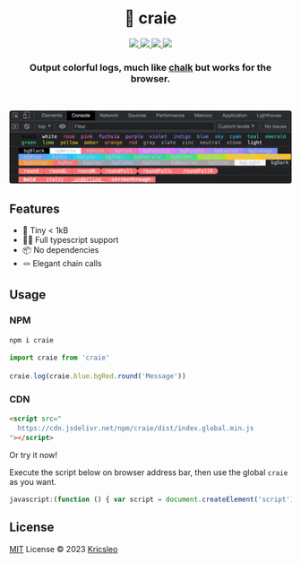 <h1 align="center">🧶 craie</h1>
<p align="center">
<a href="https://www.npmjs.com/package/craie">
  <img src="https://img.shields.io/npm/v/craie?style=flat&colorA=18181B&colorB=F0DB4F" />
</a>

<a href="https://www.npmjs.com/package/craie">
  <img src="https://img.shields.io/npm/types/craie?style=flat&colorA=18181B&colorB=F0DB4F" />
</a>

<a href="https://bundlephobia.com/package/craie">
  <img src="https://img.shields.io/bundlephobia/minzip/craie?style=flat&colorA=18181B&colorB=F0DB4F" />
</a>

<a href="https://github.com/kricsleo/craie/blob/master/LICENSE">
  <img src="https://img.shields.io/github/license/kricsleo/craie.svg?style=flat&colorA=18181B&colorB=F0DB4F" />
</a>

</p>
<h3 align="center">
  Output colorful logs, much like <a href="https://github.com/chalk/chalk">chalk</a> but works for the browser.
</h3>

<br >

<p align="center">
  <img src="./screenshots/preview.png" alt="preview" style="border-radius: 4px;" />
</p>

## Features

- 🚀 Tiny < 1kB
- 💪🏻  Full typescript support
- 📦 No dependencies
- 🪢 Elegant chain calls

## Usage

### NPM

```bash
npm i craie
```

```ts
import craie from 'craie'

craie.log(craie.blue.bgRed.round('Message'))
```

### CDN

```html
<script src="
  https://cdn.jsdelivr.net/npm/craie/dist/index.global.min.js
"></script>
```

Or try it now!

Execute the script below on browser address bar, then use the global `craie` as you want.

```js
javascript:(function () { var script = document.createElement('script'); script.src="https://cdn.jsdelivr.net/npm/craie/dist/index.global.min.js"; document.body.appendChild(script); })();
```

## License

[MIT](./LICENSE) License © 2023 [Kricsleo](https://github.com/kricsleo)

